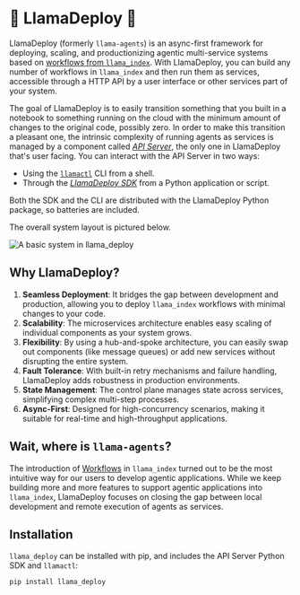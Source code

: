# 🦙 LlamaDeploy 🤖

LlamaDeploy (formerly `llama-agents`) is an async-first framework for deploying, scaling, and productionizing agentic
multi-service systems based on [workflows from `llama_index`](https://docs.llamaindex.ai/en/stable/understanding/workflows/).
With LlamaDeploy, you can build any number of workflows in `llama_index` and then run them as services, accessible
through a HTTP API by a user interface or other services part of your system.

The goal of LlamaDeploy is to easily transition something that you built in a notebook to something running on the
cloud with the minimum amount of changes to the original code, possibly zero. In order to make this transition a
pleasant one, the intrinsic complexity of running agents as services is managed by a component called
[_API Server_](./20_core_components.md#api-server), the only one in LlamaDeploy that's user facing. You can interact
with the API Server in two ways:

- Using the [`llamactl`](50_llamactl.md) CLI from a shell.
- Through the [_LlamaDeploy SDK_](40_python_sdk.md) from a Python application or script.

Both the SDK and the CLI are distributed with the LlamaDeploy Python package, so batteries are included.

The overall system layout is pictured below.

![A basic system in llama_deploy](https://github.com/run-llama/llama_deploy/blob/5e7703e98faa8d682a679832872094258a172629/system_diagram.png?raw=true)

## Why LlamaDeploy?

1. **Seamless Deployment**: It bridges the gap between development and production, allowing you to deploy `llama_index`
   workflows with minimal changes to your code.
2. **Scalability**: The microservices architecture enables easy scaling of individual components as your system grows.
3. **Flexibility**: By using a hub-and-spoke architecture, you can easily swap out components (like message queues) or
   add new services without disrupting the entire system.
4. **Fault Tolerance**: With built-in retry mechanisms and failure handling, LlamaDeploy adds robustness in
   production environments.
5. **State Management**: The control plane manages state across services, simplifying complex multi-step processes.
6. **Async-First**: Designed for high-concurrency scenarios, making it suitable for real-time and high-throughput
   applications.

## Wait, where is `llama-agents`?

The introduction of [Workflows](https://docs.llamaindex.ai/en/stable/module_guides/workflow/#workflows) in `llama_index`
turned out to be the most intuitive way for our users to develop agentic applications. While we keep building more and
more features to support agentic applications into `llama_index`, LlamaDeploy focuses on closing the gap between local
development and remote execution of agents as services.

## Installation

`llama_deploy` can be installed with pip, and includes the API Server Python SDK and `llamactl`:

```bash
pip install llama_deploy
```
